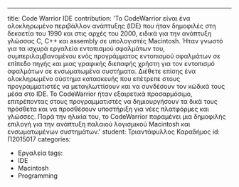 ---
title: Code Warrior IDE
contribution: 'Το CodeWarrior είναι ένα ολοκληρωμένο περιβάλλον ανάπτυξης (IDE) που ήταν δημοφιλές στη δεκαετία του 1990 και στις αρχές του 2000, ειδικά για την ανάπτυξη γλώσσας C, C++ και assembly σε υπολογιστές Macintosh.  Ήταν γνωστό για τα ισχυρά εργαλεία εντοπισμού σφαλμάτων του, συμπεριλαμβανομένου ενός προγράμματος εντοπισμού σφαλμάτων σε επίπεδο πηγής και μιας γραφικής διεπαφής χρήστη για τον εντοπισμό σφαλμάτων σε ενσωματωμένα συστήματα. Διέθετε επίσης ένα ολοκληρωμένο σύστημα κατασκευής που επέτρεπε στους προγραμματιστές να μεταγλωττίσουν και να συνδέσουν τον κώδικά τους μέσα στο IDE. Το CodeWarrior ήταν εξαιρετικά προσαρμόσιμο, επιτρέποντας στους προγραμματιστές να δημιουργήσουν τα δικά τους πρόσθετα και να προσθέσουν υποστήριξη για νέες πλατφόρμες και γλώσσες. Παρά την ηλικία του, το CodeWarrior παραμένει μια δημοφιλής επιλογή για την ανάπτυξη παλαιού λογισμικού Macintosh και ενσωματωμένων συστημάτων.'
student: Τριαντάφυλλος Καραδήμος
id: Π2015017
categories:
 - Εργαλεία
tags:
 - IDE
 - Macintosh
 - Programming
